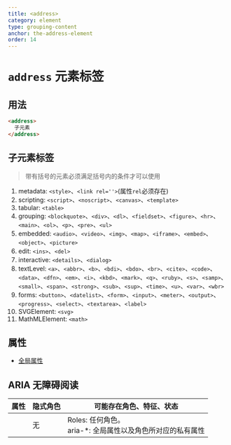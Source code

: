```yaml
---
title: <address>
category: element
type: grouping-content
anchor: the-address-element
order: 14
---
```


# `address` 元素标签

## 用法

```html
<address>
  子元素
</address>
```

## 子元素标签

>带有括号的元素必须满足括号内的条件才可以使用

1. metadata: `<style>`、`<link rel=''>`(属性`rel`必须存在)
1. scripting: `<script>`、`<noscript>`、`<canvas>`、`<template>`
1. tabular: `<table>`
1. grouping: `<blockquote>`、`<div>`、`<dl>`、`<fieldset>`、`<figure>`、`<hr>`、`<main>`、`<ol>`、`<p>`、`<pre>`、`<ul>`
1. embedded: `<audio>`、`<video>`、`<img>`、`<map>`、`<iframe>`、`<embed>`、`<object>`、`<picture>`
1. edit: `<ins>`、`<del>`
1. interactive: `<details>`、`<dialog>`
1. textLevel: `<a>`、`<abbr>`、`<b>`、`<bdi>`、`<bdo>`、`<br>`、`<cite>`、`<code>`、`<data>`、`<dfn>`、`<em>`、`<i>`、`<kbd>`、`<mark>`、`<q>`、`<ruby>`、`<s>`、`<samp>`、`<small>`、`<span>`、`<strong>`、`<sub>`、`<sup>`、`<time>`、`<u>`、`<var>`、`<wbr>`
1. forms: `<button>`、`<datelist>`、`<form>`、`<input>`、`<meter>`、`<output>`、`<progress>`、`<select>`、`<textarea>`、`<label>`
1. SVGElement: `<svg>`
1. MathMLElement: `<math>`

## 属性

* [全局属性](/front-end/HTML/attribute#anchor-全局属性)

## ARIA 无障碍阅读

| 属性 | 隐式角色 | 可能存在角色、特征、状态 |
| ---- | ---- | ---- |
| | 无 | Roles: 任何角色。 <br> aria-*: 全局属性以及角色所对应的私有属性 |
